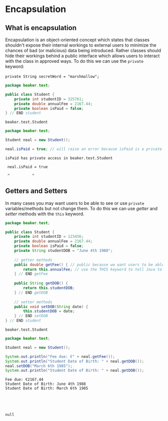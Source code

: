 # Encapsulation
## What is encapsulation
Encapsulation is an object-oriented concept which states that classes shouldn't expose their internal workings to external users to minimize the chances of bad (or malicious) data being introduced. Rather classes should hide their workings behind a public interface which allows users to interact with the class in approved ways. To do this we can use the `private` keyword:
<br>
<br>`private String secretWord = "marshmallow";`


```Java
package beaker.test;

public class Student {
    private int studentID = 325761;
    private double annualFee = 2167.44;
    private boolean isPaid = false;
} // END student
```




    beaker.test.Student




```Java
package beaker.test;

Student neal = new Student();

neal.isPaid = true; // will raise an error because isPaid is a private variable
```


    isPaid has private access in beaker.test.Student

     neal.isPaid = true

     ^          ^        


## Getters and Setters
In many cases you may want users to be able to see or use `private` variables/methods but not change them. To do this we can use *getter* and *setter* methods with the `this` keyword.


```Java
package beaker.test;

public class Student {
    private int studentID = 123456;
    private double annualFee = 2167.44;
    private boolean isPaid = false;
    private String studentDOB = "June 4th 1988";
    
    // getter methods
    public double getFee() { // public because we want users to be able to use this method
        return this.annualFee; // use the THIS keyword to tell Java to access the property on the object instance which calls it
    } // END getFee
    
    public String getDOB() {
        return this.studentDOB;
    } // END getDOB
    
    // setter methods
    public void setDOB(String date) {
        this.studentDOB = date;
    } // END setDOB
} // END student
```




    beaker.test.Student




```Java
package beaker.test;

Student neal = new Student();

System.out.println("Fee due: €" + neal.getFee());
System.out.println("Student Date of Birth: " + neal.getDOB());
neal.setDOB("March 6th 1985");
System.out.println("Student Date of Birth: " + neal.getDOB());
```

    Fee due: €2167.44
    Student Date of Birth: June 4th 1988
    Student Date of Birth: March 6th 1985





    null




```Java

```
